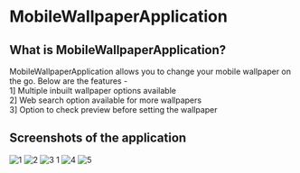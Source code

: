 # MobileWallpaperApplication

## What is MobileWallpaperApplication?
   MobileWallpaperApplication allows you to change your mobile wallpaper on the go. Below are the features -<br>
   1] Multiple inbuilt wallpaper options available<br>
   2] Web search option available for more wallpapers<br>
   3] Option to check preview before setting the wallpaper<br>
   

## Screenshots of the application
![1](https://cloud.githubusercontent.com/assets/22826481/23491498/7cd33cba-feb3-11e6-80fd-242fb176d3b5.jpeg)
![2](https://cloud.githubusercontent.com/assets/22826481/23491497/7cd31e9c-feb3-11e6-8503-1b6293588c3c.jpeg)
![3 1](https://cloud.githubusercontent.com/assets/22826481/23491496/7cd26ede-feb3-11e6-8967-b28558a1f452.jpeg)
![4](https://cloud.githubusercontent.com/assets/22826481/23491499/7cd35da8-feb3-11e6-92a9-c2f465f663fd.jpeg)
![5](https://cloud.githubusercontent.com/assets/22826481/23491495/7cd096e0-feb3-11e6-94bd-0f65291f86e6.jpeg)
